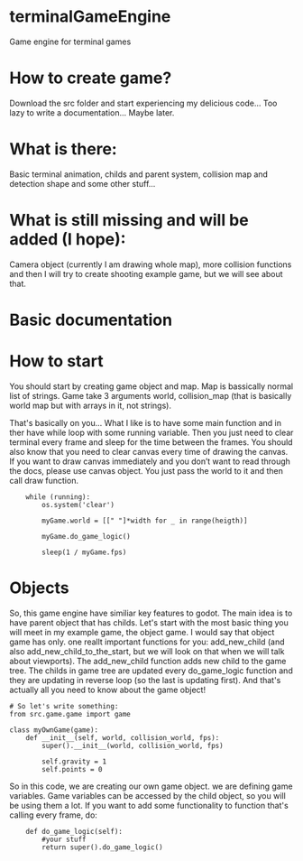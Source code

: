 # terminalGameEngine
Game engine for terminal games

# How to create game?
Download the src folder and start experiencing my delicious code...
Too lazy to write a documentation... Maybe later.

# What is there:
Basic terminal animation, childs and parent system, collision map and detection shape and some other stuff...

# What is still missing and will be added (I hope):
Camera object (currently I am drawing whole map), more collision functions and then I will try to create shooting example game, but we will see about that.

# Basic documentation

# How to start
You should start by creating game object and map. Map is bassically normal list of strings. Game take 3 arguments world, collision_map (that is basically world map but with arrays in it, not strings).

That's basically on you... What I like is to have some main function and in ther have while loop with some running variable. Then you just need to clear terminal every frame and sleep for the time between the frames. You should also know that you need to clear canvas every time of drawing the canvas. If you want to draw canvas immediately and you don’t want to read through the docs, please use canvas object. You just pass the world to it and then call draw function. 
```
    while (running):
        os.system('clear')

        myGame.world = [[" "]*width for _ in range(heigth)]

        myGame.do_game_logic()

        sleep(1 / myGame.fps)
```
# Objects
So, this game engine have similiar key features to godot. The main idea is to have parent object that has childs. 
Let's start with the most basic thing you will meet in my example game, the object game. I would say that object game has only. one reallt important functions for you: add_new_child (and also add_new_child_to_the_start, but we will look on that when we will talk about viewports).
The add_new_child function adds new child to the game tree. The childs in game tree are updated every do_game_logic function and they are updating in reverse loop (so the last is updating first). And that's actually all you need to know about the game object!
```
# So let's write something:
from src.game.game import game

class myOwnGame(game):
    def __init__(self, world, collision_world, fps):
        super().__init__(world, collision_world, fps)

        self.gravity = 1
        self.points = 0
```
So in this code, we are creating our own game object. we are defining game variables. Game variables can be accessed by the child object, so you will be using them a lot.
If you want to add some functionality to function that's calling every frame, do: 
```
    def do_game_logic(self):
        #your stuff
        return super().do_game_logic()
```


